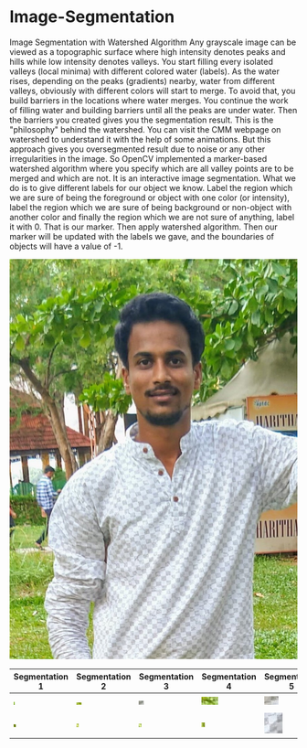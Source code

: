 # Image-Segmentation
Image Segmentation with Watershed Algorithm Any grayscale image can be viewed as a topographic surface where high intensity denotes peaks and hills while low intensity denotes valleys. You start filling every isolated valleys (local minima) with different colored water (labels). As the water rises, depending on the peaks (gradients) nearby, water from different valleys, obviously with different colors will start to merge. To avoid that, you build barriers in the locations where water merges. You continue the work of filling water and building barriers until all the peaks are under water. Then the barriers you created gives you the segmentation result. This is the "philosophy" behind the watershed. You can visit the CMM webpage on watershed to understand it with the help of some animations.  But this approach gives you oversegmented result due to noise or any other irregularities in the image. So OpenCV implemented a marker-based watershed algorithm where you specify which are all valley points are to be merged and which are not. It is an interactive image segmentation. What we do is to give different labels for our object we know. Label the region which we are sure of being the foreground or object with one color (or intensity), label the region which we are sure of being background or non-object with another color and finally the region which we are not sure of anything, label it with 0. That is our marker. Then apply watershed algorithm. Then our marker will be updated with the labels we gave, and the boundaries of objects will have a value of -1.


![](about.jpg)

|Segmentation 1|Segmentation 2|Segmentation 3|Segmentation 4|Segmentation 5|Segmentation 6|Segmentation 7|Segmentation 8|Segmentation 9 |Segmentation 10|
|------------|-------------|------------|-------------|------------|-------------|------------|-------------|------------|------------|
|![](images/1.jpg)|![](images/2.jpg)|![](images/3.jpg)|![](images/4.jpg)|![](images/5.jpg)|![](images/6.jpg)|![](images/7.jpg)|![](images/8.jpg)|![](images/9.jpg)|![](images/10.jpg)|
|![](images/11.jpg)|![](images/12.jpg)|![](images/13.jpg)|![](images/14.jpg)|![](images/15.jpg)|![](images/16.jpg)|![](images/17.jpg)|![](images/18.jpg)|![](images/19.jpg)|![](images/20.jpg)|
